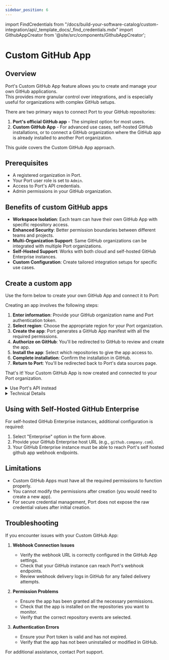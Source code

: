 ```yaml
---
sidebar_position: 6
---
```


import FindCredentials from "/docs/build-your-software-catalog/custom-integration/api/\_template_docs/\_find_credentials.mdx"
import GithubAppCreator from '@site/src/components/GithubAppCreator';

# Custom GitHub App

## Overview

Port's Custom GitHub App feature allows you to create and manage your own GitHub applications.  
This provides more granular control over integrations, and is especially useful for organizations with complex GitHub setups.

There are two primary ways to connect Port to your GitHub repositories:

1. **Port's official GitHub app** - The simplest option for most users.
2. **Custom GitHub App** - For advanced use cases, self-hosted GitHub installations, or to connect a GitHub organization where the GitHub app is already installed to another Port organization.

This guide covers the Custom GitHub App approach.

## Prerequisites

- A registered organization in Port.
- Your Port user role is set to `Admin`.
- Access to Port's API credentials.
- Admin permissions in your GitHub organization.

## Benefits of custom GitHub apps

- **Workspace Isolation**: Each team can have their own GitHub App with specific repository access.
- **Enhanced Security**: Better permission boundaries between different teams and projects.
- **Multi-Organization Support**: Same GitHub organizations can be integrated with multiple Port organizations.
- **Self-Hosted Support**: Works with both cloud and self-hosted GitHub Enterprise instances.
- **Custom Configuration**: Create tailored integration setups for specific use cases.

## Create a custom app

Use the form below to create your own GitHub App and connect it to Port:

<GithubAppCreator />

Creating an app involves the following steps:

1. **Enter information**: Provide your GitHub organization name and Port authentication token.
2. **Select region**: Choose the appropriate region for your Port organization.
3. **Create the app**: Port generates a GitHub App manifest with all the required permissions.
4. **Authorize on GitHub**: You'll be redirected to GitHub to review and create the app.
5. **Install the app**: Select which repositories to give the app access to.
6. **Complete installation**: Confirm the installation in GitHub.
7. **Return to Port**: You'll be redirected back to Port's data sources page.

That's it! Your Custom GitHub App is now created and connected to your Port organization.

<details>
<summary>Use Port's API instead</summary>

If you prefer to use Port's API directly:

1. Make a GET request to the GitHub App creation URL endpoint:
   ```
   https://api.getport.io/v1/integration/github-app-creation-url
   ```

2. Include the following query parameters:
   - `isSelfHostedEnterprise=false` (set to `true` for GitHub Enterprise).
   - `githubOrgName=YOUR_ORG_NAME` (replace with your GitHub organization name).
   - `selfHostedEnterpriseUrl=YOUR_GH_ENTERPRISE_URL` (replace with your self hosted github enterprise url).
3. Add your Port authentication token in the Authorization header:
   ```
   Authorization: Bearer YOUR_TOKEN
   ```

4. The response will contain a `url` and a `manifest` object.
5. Submit the manifest to the URL to create your GitHub App.

:::tip
You'll need your Port API credentials for this process:

<FindCredentials/>
:::

</details>

<details>
<summary>Technical Details</summary>

### GitHub App Manifest

The GitHub App manifest is a JSON configuration file that defines:

- App name and description.
- Webhook URL and events.
- Required permissions.
- Callback URLs.
- Other configuration parameters.

Port generates this manifest automatically based on best practices, ensuring the app has the correct permissions for integration with Port.

### Required Permissions

Custom GitHub Apps must be configured with the following minimum permissions:

#### Repository Permissions
- **Actions**: Read and Write (for executing self-service action using GitHub workflow).
- **Checks**: Read and Write (for validating `Port.yml`).
- **Contents**: Readonly (for reading port configuration files and repository files).
- **Metadata**: Readonly.
- **Issues**: Readonly.
- **Pull Request**: Read and Write.
- **Dependabot alerts**: Readonly.
- **Administration**: Readonly (for syncing github teams).

#### Organization Permissions
- **Members**: Readonly (for syncing github teams).

#### Repository Events
- Issues.
- Pull Request.
- Push.
- Workflow Run.
- Team.
- Dependabot alerts.

### Credential Storage

After creating a GitHub App, Port securely stores:

- App ID.
- Github org name.
- Private key.
- Webhook secret.

These credentials are stored in Port's secure credential store and are never exposed in plaintext.

### API Endpoints

Port provides the following API endpoints for Custom GitHub App creation:

| Endpoint | Method | Description |
|----------|--------|-------------|
| `/v1/integration/github-app-creation-url` | GET | Gets the GitHub App creation URL and manifest |

Query parameters:
- `isSelfHostedEnterprise` (boolean): Whether the GitHub instance is Self-Hosted Enterprise.
- `githubOrgName` (string, optional): Name of the GitHub organization.
- `selfHostedEnterpriseUrl` (string, optional): GitHub Enterprise host URL.

</details>

## Using with Self-Hosted GitHub Enterprise

For self-hosted GitHub Enterprise instances, additional configuration is required:

1. Select "Enterprise" option in the form above.
2. Provide your GitHub Enterprise host URL (e.g., `github.company.com`).
3. Your GitHub Enterprise instance must be able to reach Port's self hosted github app webhook endpoints.

## Limitations

- Custom GitHub Apps must have all the required permissions to function properly.
- You cannot modify the permissions after creation (you would need to create a new app).
- For secure credential management, Port does not expose the raw credential values after initial creation.

## Troubleshooting

If you encounter issues with your Custom GitHub App:

1. **Webhook Connection Issues**
   - Verify the webhook URL is correctly configured in the GitHub App settings.
   - Check that your GitHub instance can reach Port's webhook endpoints.
   - Review webhook delivery logs in GitHub for any failed delivery attempts.

2. **Permission Problems**
   - Ensure the app has been granted all the necessary permissions.
   - Check that the app is installed on the repositories you want to monitor.
   - Verify that the correct repository events are selected.

3. **Authentication Errors**
   - Ensure your Port token is valid and has not expired.
   - Verify that the app has not been uninstalled or modified in GitHub.

For additional assistance, contact Port support.